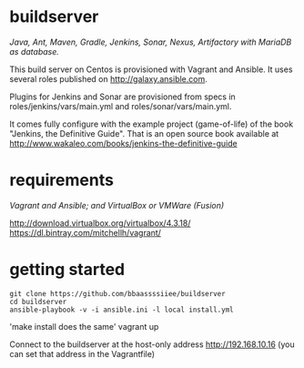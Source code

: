 buildserver
===========
*Java, Ant, Maven, Gradle, Jenkins, Sonar, Nexus, Artifactory with MariaDB as database.*

This build server on Centos is provisioned with Vagrant and Ansible. It uses several roles published on http://galaxy.ansible.com.

Plugins for Jenkins and Sonar are provisioned from specs in roles/jenkins/vars/main.yml and roles/sonar/vars/main.yml.

It comes fully configure with the example project (game-of-life) of the book "Jenkins, the Definitive Guide".
That is an open source book available at http://www.wakaleo.com/books/jenkins-the-definitive-guide


requirements
============
*Vagrant and Ansible; and VirtualBox or VMWare (Fusion)*

http://download.virtualbox.org/virtualbox/4.3.18/
https://dl.bintray.com/mitchellh/vagrant/

getting started
===============
    git clone https://github.com/bbaassssiiee/buildserver
    cd buildserver
    ansible-playbook -v -i ansible.ini -l local install.yml 
'make install does the same'
    vagrant up

Connect to the buildserver at the host-only address http://192.168.10.16 (you can set that address in the Vagrantfile)
